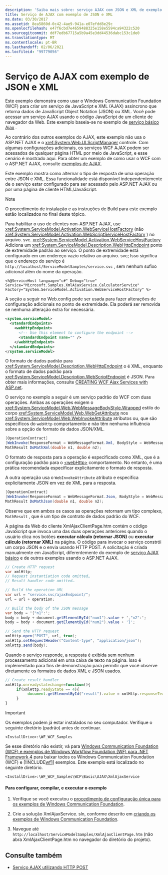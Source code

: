 ```yaml
---
description: 'Saiba mais sobre: serviço AJAX com JSON e XML de exemplo'
title: Serviço de AJAX com exemplo de JSON e XML
ms.date: 03/30/2017
ms.assetid: 8ea5860d-0c42-4ae9-941a-e07efdd8e29c
ms.openlocfilehash: e47f6cbd7e4659488325e158e5594ca94322c520
ms.sourcegitcommit: ddf7edb67715a5b9a45e3dd44536dabc153c1de0
ms.translationtype: MT
ms.contentlocale: pt-BR
ms.lasthandoff: 02/06/2021
ms.locfileid: "99779056"
---
```

# <a name="ajax-service-with-json-and-xml-sample"></a>Serviço de AJAX com exemplo de JSON e XML

Este exemplo demonstra como usar o Windows Communication Foundation (WCF) para criar um serviço de JavaScript e XML (AJAX) assíncrono que retorna dados de JavaScript Object Notation (JSON) ou XML. Você pode acessar um serviço AJAX usando o código JavaScript de um cliente de navegador da Web. Este exemplo baseia-se no exemplo de [serviço básico Ajax](basic-ajax-service.md) .

Ao contrário dos outros exemplos do AJAX, este exemplo não usa o ASP.NET AJAX e o <xref:System.Web.UI.ScriptManager> controle. Com algumas configurações adicionais, os serviços WCF AJAX podem ser acessados de qualquer página HTML por meio de JavaScript, e esse cenário é mostrado aqui. Para obter um exemplo de como usar o WCF com o ASP.NET AJAX, consulte [exemplos de AJAX](ajax.md).

Este exemplo mostra como alternar o tipo de resposta de uma operação entre JSON e XML. Essa funcionalidade está disponível independentemente de o serviço estar configurado para ser acessado pelo ASP.NET AJAX ou por uma página de cliente HTML/JavaScript.

> [!NOTE]
> O procedimento de instalação e as instruções de Build para este exemplo estão localizados no final deste tópico.

Para habilitar o uso de clientes non-ASP.NET AJAX, use <xref:System.ServiceModel.Activation.WebServiceHostFactory> (não <xref:System.ServiceModel.Activation.WebScriptServiceHostFactory> ) no arquivo. svc. <xref:System.ServiceModel.Activation.WebServiceHostFactory> Adiciona um <xref:System.ServiceModel.Description.WebHttpEndpoint> ponto de extremidade padrão ao serviço. O ponto de extremidade está configurado em um endereço vazio relativo ao arquivo. svc; Isso significa que o endereço do serviço é `http://localhost/ServiceModelSamples/service.svc` , sem nenhum sufixo adicional além do nome da operação.

`<%@ServiceHost language="c#" Debug="true" Service="Microsoft.Samples.XmlAjaxService.CalculatorService" Factory="System.ServiceModel.Activation.WebServiceHostFactory" %>`

A seção a seguir no Web.config pode ser usada para fazer alterações de configuração adicionais no ponto de extremidade. Ela poderá ser removida se nenhuma alteração extra for necessária.

```xml
<system.serviceModel>
  <standardEndpoints>
    <webHttpEndpoint>
      <!-- Use this element to configure the endpoint -->
      <standardEndpoint name="" />
    </webHttpEndpoint>
  </standardEndpoints>
</system.serviceModel>
```

O formato de dados padrão para <xref:System.ServiceModel.Description.WebHttpEndpoint> o é XML, enquanto o formato de dados padrão para <xref:System.ServiceModel.Description.WebScriptEndpoint> é JSON. Para obter mais informações, consulte [CREATING WCF Ajax Services with ASP.net](../feature-details/creating-wcf-ajax-services-without-aspnet.md).

O serviço no exemplo a seguir é um serviço padrão do WCF com duas operações. Ambas as operações exigem o <xref:System.ServiceModel.Web.WebMessageBodyStyle.Wrapped> estilo do corpo <xref:System.ServiceModel.Web.WebGetAttribute> nos <xref:System.ServiceModel.Web.WebInvokeAttribute> atributos ou, que são específicos do `webHttp` comportamento e não têm nenhuma influência sobre a opção de formato de dados JSON/XML.

```csharp
[OperationContract]
[WebInvoke(ResponseFormat = WebMessageFormat.Xml, BodyStyle = WebMessageBodyStyle.Wrapped)]
MathResult DoMathXml(double n1, double n2);
```

O formato de resposta para a operação é especificado como XML, que é a configuração padrão para o [\<webHttp>](../../configure-apps/file-schema/wcf/webhttp.md) comportamento. No entanto, é uma prática recomendada especificar explicitamente o formato de resposta.

A outra operação usa o `WebInvokeAttribute` atributo e especifica explicitamente JSON em vez de XML para a resposta.

```csharp
[OperationContract]
[WebInvoke(ResponseFormat = WebMessageFormat.Json, BodyStyle = WebMessageBodyStyle.Wrapped)]
MathResult DoMathJson(double n1, double n2);
```

Observe que em ambos os casos as operações retornam um tipo complexo, `MathResult` , que é um tipo de contrato de dados padrão do WCF.

A página da Web do cliente XmlAjaxClientPage.htm contém o código JavaScript que invoca uma das duas operações anteriores quando o usuário clica nos botões **executar cálculo (retornar JSON)** ou **executar cálculo (retornar XML)** na página. O código para invocar o serviço constrói um corpo JSON e o envia usando HTTP POST. A solicitação é criada manualmente em JavaScript, diferentemente do exemplo de [serviço AJAX básico](basic-ajax-service.md) e de outros exemplos usando o ASP.NET AJAX.

```csharp
// Create HTTP request
var xmlHttp;
// Request instantiation code omitted…
// Result handler code omitted…

// Build the operation URL
var url = "service.svc/ajaxEndpoint/";
url = url + operation;

// Build the body of the JSON message
var body = '{"n1":';
body = body + document.getElementById("num1").value + ',"n2":';
body = body + document.getElementById("num2").value + '}';

// Send the HTTP request
xmlHttp.open("POST", url, true);
xmlHttp.setRequestHeader("Content-type", "application/json");
xmlHttp.send(body);
```

Quando o serviço responde, a resposta é exibida sem nenhum processamento adicional em uma caixa de texto na página. Isso é implementado para fins de demonstração para permitir que você observe diretamente os formatos de dados XML e JSON usados.

```javascript
// Create result handler
xmlHttp.onreadystatechange=function(){
     if(xmlHttp.readyState == 4){
          document.getElementById("result").value = xmlHttp.responseText;
     }
}
```

> [!IMPORTANT]
> Os exemplos podem já estar instalados no seu computador. Verifique o seguinte diretório (padrão) antes de continuar.
>
> `<InstallDrive>:\WF_WCF_Samples`
>
> Se esse diretório não existir, vá para [Windows Communication Foundation (WCF) e exemplos de Windows Workflow Foundation (WF) para .NET Framework 4](https://www.microsoft.com/download/details.aspx?id=21459) para baixar todos os Windows Communication Foundation (WCF) e [!INCLUDE[wf1](../../../../includes/wf1-md.md)] exemplos. Este exemplo está localizado no seguinte diretório.
>
> `<InstallDrive>:\WF_WCF_Samples\WCF\Basic\AJAX\XmlAjaxService`

#### <a name="to-set-up-build-and-run-the-sample"></a>Para configurar, compilar, e executar o exemplo

1. Verifique se você executou o [procedimento de configuração única para os exemplos de Windows Communication Foundation](one-time-setup-procedure-for-the-wcf-samples.md).

2. Crie a solução XmlAjaxService. sln, conforme descrito em [criando os exemplos de Windows Communication Foundation](building-the-samples.md).

3. Navegue até `http://localhost/ServiceModelSamples/XmlAjaxClientPage.htm` (não abra XmlAjaxClientPage.htm no navegador do diretório do projeto).

## <a name="see-also"></a>Consulte também

- [Serviço AJAX utilizando HTTP POST](ajax-service-using-http-post.md)

